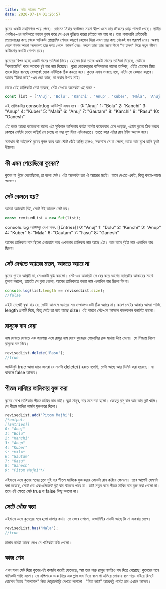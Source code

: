 ```yaml
---
title: অতি কাজের "সেট"
date: 2020-07-14 01:26:57
---
```

কুবের একটা মহাবিপদে পড়ে গেছে। হোসেন মিয়ার বদৌলতে ময়না দ্বীপে এসে তার জীবনের মোড় পালটে গেছে। স্থানীয় এনজিও-এর বদৌলতে কয়েক ক্লাস করে সে এখন বুদ্ধিতে কারো চাইতে কম যায় না। তার পাশাপাশি প্রতিবেশী প্রোগ্রামারের কাছ থেকে খানিকটা প্রোগ্রামিং শেখার কারণে হোসেন মিয়া এখন তার কাছ থেকেই সব পরামর্শ নেয়। অবশ্য জেলেপাড়ার আরো অনেকেই তার কাছ থেকে পরামর্শ নেয়। বদলে তারা তার ময়না দ্বীপে "গা ঢাকা" দিয়ে নতুন জীবন কাটানোর কথাটা গোপন রাখে।

কুবেরের বিপদ হচ্ছে একটা নামের তালিকা নিয়ে। হোসেন মিয়া তাকে একটা নামের তালিকা দিয়েছে, যেটাতে "বদমায়েশি" করে অনেকে দুই বার নাম দিয়েছে। পুরো জেলেপাড়ার বাসিন্দাদের নামের তালিকা, এইটা হোসেন মিয়া তাকে দিয়ে বলেছে যেভাবেই হোক এইটাকে ঠিক করতে হবে। কুবের এখন ভাবছে বসে, এইটা সে কেমনে করবে। আবার "মিয়া ভাই"-এর দেয়া কাজ, না করার উপায় নাই।

তাকে যেই তালিকাটা দেয়া হয়েছে, সেটা দেখতে অনেকটা এই রকম - 
```js
const list = ['Anuj', 'Bolu', 'Kanchi', 'Anup', 'Kuber', 'Mala', 'Anuj', 'Gautam', 'Kanchi', 'Rasu', 'Ganesh'];
```
এই তালিকাটার console.log আউটপুট এমন হবে - 
0: "Anuj"
1: "Bolu"
2: "Kanchi"
3: "Anup"
4: "Kuber"
5: "Mala"
6: "Anuj"
7: "Gautam"
8: "Kanchi"
9: "Rasu"
10: "Ganesh"

এই রকম আরো কয়েকশো নামের এই সুবিশাল তালিকায় কারটা নামটা কয়েকবার এসে পড়েছে, এইটা কুবের ঠিক করবে কেমনে সেইটা ভেবে অস্থির! সে চাচ্ছে না ফর লুপ দিয়ে এটা করতে। তাতে করে এটার রান টাইম অনেক হবে।

সমাধান কী তাইলে? কুবের গুগল করে আর ঘেঁটে ঘেঁটে অস্থির হলেও, সবশেষে সে যা পেলো, তাতে তার মুখে হাসি ফুটে উঠলো। 

## কী এমন পেয়েছিলো কুবের?
কুবের যা খুঁজে পেয়েছিলো, তা হলো সেট। এটা অনেকটা তার ঐ অ্যারের মতই। মানে দেখতে একই, কিন্তু কামে-কাজে আলাদা।

## সেট কেমনে হয়?
আমরা অ্যারেটা নিই, সেটে দিই তাহলে সেট হয়।

```js
const revisedList = new Set(list);
```

console.log আউটপুট দেখা যাক:
[[Entries]]
0: "Anuj"
1: "Bolu"
2: "Kanchi"
3: "Anup"
4: "Kuber"
5: "Mala"
6: "Gautam"
7: "Rasu"
8: "Ganesh"

আগের তালিকায় নাম ছিলো এগারোটা আর এখনকার তালিকায় নাম আছে ৯টা। তার মানে দুইটা নাম একাধিক বার ছিলো।

## সেট দেখতে অ্যারের মতন, আদতে অ্যারে না
কুবের গুণতে আগ্রহী না, সে একটা বুদ্ধি করলো। সেট-এর আকারটা সে বের করে আগের অ্যারেটার আকারের সাথে তুলনা করলো, তাতেই সে বুঝে গেলো, আগের তালিকাতে কারো নাম একাধিক বার ছিলো কি না।

```js
console.log(list.length == revisedList.size);
//false
```

এইটা দেখেই বুঝা যায় যে, সেটটা আসলে অ্যারের মত দেখালেও ওটা ঠিক অ্যারে না। কারণ সেটের আকার আমরা পাচ্ছি length প্রপার্টি দিয়ে, কিন্তু সেটে তা হয়ে যাচ্ছে size। এই কারণে সেট-কে আসলে কালেকশন বলাটাই ভালো।

## রাসুকে বাদ দেয়া
নাম দেখতে দেখতে এক জায়গায় এসে রাসুর নাম দেখে কুবেরের গোড়ালির রক্ত মাথায় উঠে গেলো। সে সিদ্ধান্ত নিলো রাসুকে বাদ দিবে।

```js
revisedList.delete('Rasu');
//true
```
আউটপুট true আসা মানে আমরা যে নামটা delete() করতে বলেছি, সেটা আছে আর ডিলিট করা হয়েছে। না থাকলে false আসবে।

## পীতম মাঝিরে তালিকায় যুক্ত করা
কুবের দেখে তালিকায় পীতম মাঝির নাম নাই। বুড়া মানুষ, তার মনে দয়া হলো। যেহেতু রাসু বাদ আর তার স্লট খালি। সে পীতম মাঝির নামটা যুক্ত করে দিলো। 

```js
revisedList.add('Pitom Majhi');
/*output:
[[Entries]]
0: "Anuj"
1: "Bolu"
2: "Kanchi"
3: "Anup"
4: "Kuber"
5: "Mala"
6: "Gautam"
7: "Rasu"
8: "Ganesh"
9: "Pitom Majhi"*/
```

এইখানে এসে কুবের মনের ভুলে দুই বার পীতম মাঝিকে যুক্ত করার কোডটা রান করিয়ে ফেললো। তবে আগেই যেমনটা বলা হয়েছে, সেটে তো এক এলিমেন্ট দুই বার থাকতে পারে না। তাই নতুন করে পীতম মাঝির নাম যুক্ত করা গেলো না। তবে এই ক্ষেত্রে সেট true বা false কিছু বললো না।

## সেটে খোঁজ করা
এইখানে এসে কুবেরের মনে হলো মালার কথা। সে ভেবে দেখলো, অভাগিনীর নামটা আছে কি না একবার দেখে।

```js
revisedList.has('Mala');
//true
```

মালার নামটা আছে দেখে সে খানিকটা স্বস্তি পেলো।

## কাজ শেষ
এখন যখন সেট দিয়ে কুবের এই কাজটা করেই ফেলেছে, আর তার শত্রু রাসুর নামটাও বাদ দিতে পেরেছে; কুবেরের মনে খানিকটা শান্তি এলো। সে কপিলাকে ডাক দিয়ে এক গ্লাস জল দিতে বলে গা এলিয়ে সোফায় বসে পড়ে বাইরে রিসর্টে হোসেন মিয়ার "মালামাল" নিয়া দৌড়াদৌড়ি দেখতে লাগলো। "মিয়া ভাই" আরেকটু পরেই তার এখানে আসবে।
